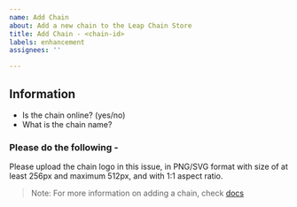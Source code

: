 ```yaml
---
name: Add Chain
about: Add a new chain to the Leap Chain Store
title: Add Chain - <chain-id>
labels: enhancement
assignees: ''

---
```


## Information

- Is the chain online? (yes/no)
- What is the chain name?

### Please do the following -

Please upload the chain logo in this issue, in PNG/SVG format with size of at least 256px and maximum 512px, and with 1:1 aspect ratio.

> Note: For more information on adding a chain, check [docs](https://github.com/leapwallet/developers/#add-a-chain)
